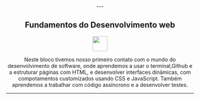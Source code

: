 <div align="center">
---

  ## Fundamentos do Desenvolvimento web

  <image src="../logosREADME/logotrybe2.png" width="40" height="40">

  Neste bloco tivemos nosso primeiro contato com o mundo do desenvolvimento de software, onde aprendemos a usar o terminal,Github e a estruturar páginas com HTML, e desenvolver interfaces dinâmicas, com compotamentos customizados usando CSS e JavaScript. Também aprendemos a trabalhar com código assíncrono e a desenvolver testes.

---
</div>